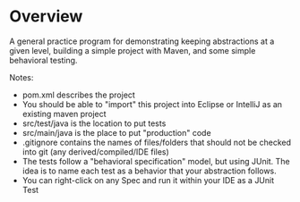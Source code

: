 Overview
========

A general practice program for demonstrating keeping abstractions at a given level, building a simple project with Maven, 
and some simple behavioral testing.

Notes:

* pom.xml describes the project
* You should be able to "import" this project into Eclipse or IntelliJ as an existing maven project
* src/test/java is the location to put tests
* src/main/java is the place to put "production" code
* .gitignore contains the names of files/folders that should not be checked into git (any derived/compiled/IDE files) 
* The tests follow a "behavioral specification" model, but using JUnit. The idea is to name each test as a behavior that your 
  abstraction follows.
* You can right-click on any Spec and run it within your IDE as a JUnit Test